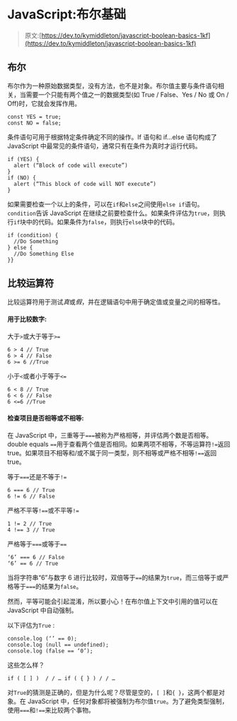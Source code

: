 # JavaScript:布尔基础

> 原文:[https://dev.to/kymiddleton/javascript-boolean-basics-1kf](https://dev.to/kymiddleton/javascript-boolean-basics-1kf)

## [](#booleans)布尔

布尔作为一种原始数据类型，没有方法，也不是对象。布尔值主要与条件语句相关，当需要一个只能有两个值之一的数据类型(如 True / False、Yes / No 或 On / Off)时，它就会发挥作用。

```
const YES = true;
const NO = false; 
```

条件语句可用于根据特定条件确定不同的操作。If 语句和 if…else 语句构成了 JavaScript 中最常见的条件语句，通常只有在条件为真时才运行代码。

```
if (YES) {
  alert (“Block of code will execute”)
} 
if (NO) {
  alert (“This block of code will NOT execute”)
} 
```

如果需要检查一个以上的条件，可以在`if`和`else`之间使用`else if`语句。`condition`告诉 JavaScript 在继续之前要检查什么。如果条件评估为`true`，则执行`if`块中的代码。如果条件为`false`，则执行`else`块中的代码。

```
if (condition) {
  //Do Something
} else {
  //Do Something Else
}} 
```

## [](#comparison-operators)比较运算符

比较运算符用于测试*真*或*假*，并在逻辑语句中用于确定值或变量之间的相等性。

#### [](#for-comparing-numbers)用于比较数字:

大于`>`或大于等于`>=`

```
6 > 4 // True
6 > 4 // False
6 >= 6 //True 
```

小于`<`或者小于等于`<=`

```
6 < 8 // True
6 < 6 // False
6 <=6 //True 
```

#### [](#to-check-if-items-are-equal-or-unequal)检查项目是否相等或不相等:

在 JavaScript 中，三重等于`===`被称为严格相等，并评估两个数是否相等。double equals `==`用于查看两个值是否相同。如果两项不相等，不等运算符`!=`返回 true。如果项目不相等和/或不属于同一类型，则不相等或严格不相等`!==`返回 true。

等于`===`还是不等于`!=`

```
6 === 6 // True
6 != 6 // False 
```

严格不平等`!==`或不平等`!=`

```
1 != 2 // True
4 !== 3 // True 
```

严格等于`===`或等于`==`

```
‘6’ === 6 // False
‘6’ == 6 // True 
```

当将字符串“6”与数字 6 进行比较时，双倍等于`==`的结果为`true`，而三倍等于或严格等于`===`的结果为`false`。

然而，平等可能会引起混淆，所以要小心！在布尔值上下文中引用的值可以在 JavaScript 中自动强制。

以下评估为`True` :

```
console.log (‘’ == 0);
console.log (null == undefined);
console.log (false == ‘0’); 
```

这些怎么样？

```
if ( [ ] )  / / … if ( { } ) / / … 
```

对`True`的猜测是正确的，但是为什么呢？尽管是空的，`[ ]`和`{ }`，这两个都是对象。在 JavaScript 中，任何对象都将被强制为布尔值`true`。为了避免类型强制，使用`===`和`!==`来比较两个事物。